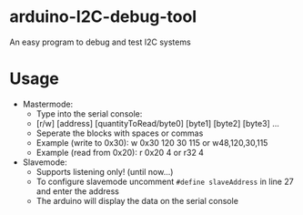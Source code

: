 # arduino-I2C-debug-tool
An easy program to debug and test I2C systems

# Usage
- Mastermode:
  - Type into the serial console:
  - [r/w] [address] [quantityToRead/byte0] [byte1] [byte2] [byte3] ...
  - Seperate the blocks with spaces or commas
  - Example (write to 0x30): w 0x30 120 30 115  or  w48,120,30,115
  - Example (read from 0x20): r 0x20 4  or  r32 4
- Slavemode:
  - Supports listening only! (until now...)
  - To configure slavemode uncomment ```#define slaveAddress``` in line 27 and enter the address
  - The arduino will display the data on the serial console
   

